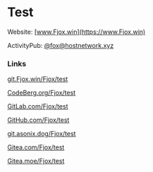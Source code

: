# Test

Website: [www.Fjox.win](https://www.Fjox.win)

ActivityPub: [@fox@hostnetwork.xyz](https://social.hostnetwork.xyz/@fox)

### Links
[git.Fjox.win/Fjox/test](https://git.Fjox.win/Fjox/test)

[CodeBerg.org/Fjox/test](https://codeber.org/Fjox/test)

[GitLab.com/Fjox/test](https://gitlab.com/Fjox/test)

[GitHub.com/Fjox/test](https://github.com/Fjox/test)

[git.asonix.dog/Fjox/test](https://git.asonix.dog/Fjox/test)

[Gitea.com/Fjox/test](https://gitea.com/Fjox/test)

[Gitea.moe/Fjox/test](https://gitea.moe/Fjox/test)